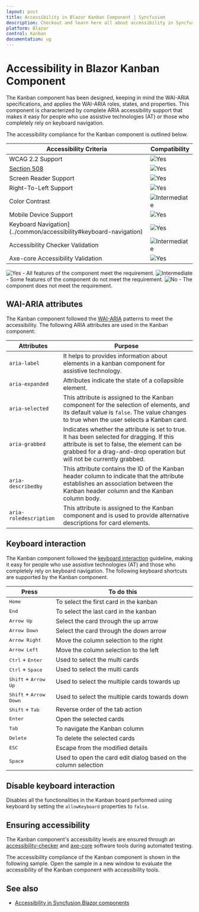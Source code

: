 ```yaml
---
layout: post
title: Accessibility in Blazor Kanban Component | Syncfusion
description: Checkout and learn here all about accessibility in Syncfusion Blazor Kanban component and more.
platform: Blazor
control: Kanban
documentation: ug
---
```


# Accessibility in Blazor Kanban Component

The Kanban component has been designed, keeping in mind the WAI-ARIA specifications, and applies the WAI-ARIA roles, states, and properties. This component is characterized by complete ARIA accessibility support that makes it easy for people who use assistive technologies (AT) or those who completely rely on keyboard navigation.

The accessibility compliance for the Kanban component is outlined below.

| Accessibility Criteria | Compatibility |
| -- | -- |
| WCAG 2.2 Support | ![Yes](https://cdn.syncfusion.com/content/images/documentation/full.png) |
| [Section 508](../common/accessibility#section-508) | ![Yes](https://cdn.syncfusion.com/content/images/documentation/full.png) |
| Screen Reader Support | ![Yes](https://cdn.syncfusion.com/content/images/documentation/full.png) |
| Right-To-Left Support | ![Yes](https://cdn.syncfusion.com/content/images/documentation/full.png) |
| Color Contrast | ![Intermediate](https://cdn.syncfusion.com/content/images/documentation/partial.png) |
| Mobile Device Support | ![Yes](https://cdn.syncfusion.com/content/images/documentation/full.png) |
| Keyboard Navigation](../common/accessibility#keyboard-navigation) | ![Yes](https://cdn.syncfusion.com/content/images/documentation/full.png) |
| Accessibility Checker Validation | ![Intermediate](https://cdn.syncfusion.com/content/images/documentation/partial.png) |
| Axe-core Accessibility Validation | ![Yes](https://cdn.syncfusion.com/content/images/documentation/full.png) |
<style>
    .post .post-content img {
        display: inline-block;
        margin: 0.5em 0;
    }
</style>
![Yes](https://cdn.syncfusion.com/content/images/documentation/full.png) - All features of the component meet the requirement.
![Intermediate](https://cdn.syncfusion.com/content/images/documentation/partial.png)  - Some features of the component do not meet the requirement.
![No](https://cdn.syncfusion.com/content/images/documentation/not-supported.png)  - The component does not meet the requirement.

## WAI-ARIA attributes

The Kanban component followed the [WAI-ARIA](https://www.w3.org/WAI/ARIA/apg/patterns/alert/) patterns to meet the accessibility. The following ARIA attributes are used in the Kanban component:

| Attributes | Purpose |
| --- | --- |
| `aria-label` |  It helps to provides information about elements in a kanban component for assistive technology. |
| `aria-expanded` | Attributes indicate the state of a collapsible element. |
| `aria-selected` | This attribute is assigned to the Kanban component for the selection of elements, and its default value is `false`. The value changes to true when the user selects a Kanban card. |
| `aria-grabbed` | Indicates whether the attribute is set to true. It has been selected for dragging. If this attribute is set to false, the element can be grabbed for a drag-and-drop operation but will not be currently grabbed. |
| `aria-describedby` | This attribute contains the ID of the Kanban header column to indicate that the attribute establishes an association between the Kanban header column and the Kanban column body. |
| `aria-roledescription` | This attribute is assigned to the Kanban component and is used to provide alternative descriptions for card elements. |

## Keyboard interaction

The Kanban component followed the [keyboard interaction](https://www.w3.org/WAI/ARIA/apg/patterns/alert/#keyboardinteraction) guideline, making it easy for people who use assistive technologies (AT) and those who completely rely on keyboard navigation. The following keyboard shortcuts are supported by the Kanban component.

| **Press** | **To do this** |
| --- | --- |
| <kbd>Home</kbd> | To select the first card in the kanban |
| <kbd>End</kbd> | To select the last card in the kanban |
| <kbd>Arrow Up</kbd> | Select the card through the up arrow |
| <kbd>Arrow Down</kbd> | Select the card through the down arrow |
| <kbd>Arrow Right</kbd> | Move the column selection to the right |
| <kbd>Arrow Left</kbd> | Move the column selection to the left |
| <kbd>Ctrl</kbd> + <kbd>Enter</kbd> | Used to select the multi cards |
| <kbd>Ctrl</kbd> + <kbd>Space</kbd> | Used to select the multi cards |
| <kbd>Shift</kbd> + <kbd>Arrow Up</kbd> | Used to select the multiple cards towards up |
| <kbd>Shift</kbd> + <kbd>Arrow Down</kbd> | Used to select the multiple cards towards down |
| <kbd>Shift</kbd> + <kbd>Tab</kbd> | Reverse order of the tab action |
| <kbd>Enter</kbd> | Open the selected cards |
| <kbd>Tab</kbd> | To navigate the Kanban column |
| <kbd>Delete</kbd> | To delete the selected cards |
| <kbd>ESC</kbd> | Escape from the modified details |
| <kbd>Space</kbd> | Used to open the card edit dialog based on the column selection |

## Disable keyboard interaction

Disables all the functionalities in the Kanban board performed using keyboard by setting the `allowKeyboard` properties to `false`.

## Ensuring accessibility

The Kanban component's accessibility levels are ensured through an [accessibility-checker](https://www.npmjs.com/package/accessibility-checker) and [axe-core](https://www.npmjs.com/package/axe-core) software tools during automated testing.

The accessibility compliance of the Kanban component is shown in the following sample. Open the sample in a new window to evaluate the accessibility of the Kanban component with accessibility tools.

## See also

* [Accessibility in Syncfusion Blazor components](../common/accessibility)
